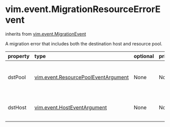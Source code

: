 vim.event.MigrationResourceErrorEvent
=====================================
inherits from [vim.event.MigrationEvent](docs/vim.event.MigrationEvent.md)


A migration error that includes both the destination host and resource pool.

| property | type | optional | priv | desc |
|:---------|:-----|:---------|:-----|:-----|
| dstPool | [vim.event.ResourcePoolEventArgument](vim.event.ResourcePoolEventArgument.md "vim.event.ResourcePoolEventArgument") | None | None | The name of the destination resource pool. |
| dstHost | [vim.event.HostEventArgument](vim.event.HostEventArgument.md "vim.event.HostEventArgument") | None | None | The name of the destination host. |


